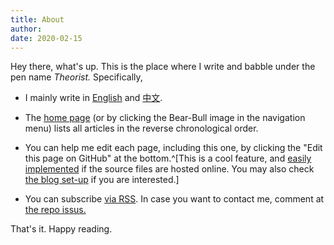 ```yaml
---
title: About
author:
date: 2020-02-15
---
```


Hey there, what's up. 
This is the place where I write and babble under the pen name _Theorist._ Specifically,

- I mainly write in [English](/en/) and [中文](/cn/).

- The [home page](/) (or by clicking the Bear-Bull image in the navigation menu) lists all articles in the reverse chronological order. 

- You can help me edit each page, including this one, by clicking the "Edit this page on GitHub" at the bottom.^[This is a cool feature, and [easily implemented](https://github.com/yihui/hugo-xmin/pull/6) if the source files are hosted online. You may also check [the blog set-up](/en/blog-setup/) if you are interested.]

- You can subscribe [via RSS](/index.xml). In case you want to contact me, comment at [the repo issus.](https://github.com/applied-theorist/blog/issues)  

That's it. Happy reading. 